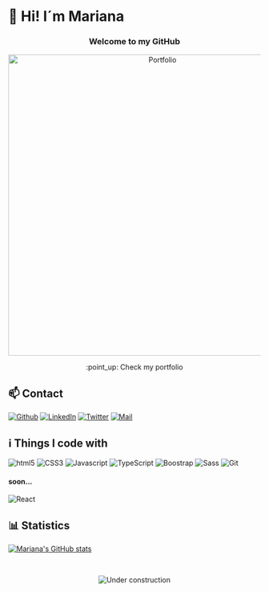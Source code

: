 # 👋 Hi! I´m Mariana
<div align="center">
  
### Welcome to my GitHub
  
  </div>

<div align="center">
  
  <a href="https://marianadeleau.github.io/ada-8va-portafolio/" target="_blank"><img alt="Portfolio" src="https://user-images.githubusercontent.com/80056016/132052114-b594976c-af18-47e8-a136-ab292b801ca6.png" width="600"/></a>
  <p align="center">
   :point_up: Check my portfolio
  </p>
  
</div>

## 📫 Contact

<p>
 <a href="https://github.com/MarianaDeleau" target="_blank"><img alt="Github" src="https://img.shields.io/badge/GitHub-%2312100E.svg?&style=for-the-badge&logo=Github&logoColor=white" /></a>
 <a href="https://www.linkedin.com/in/mariana-deleau" target="_blank"><img alt="LinkedIn" src="https://img.shields.io/badge/linkedin-%230077B5.svg?&style=for-the-badge&logo=linkedin&logoColor=white" /></a>
 <a href="https://twitter.com/DeleauMariana" target="_blank"><img alt="Twitter" src="https://img.shields.io/badge/twitter-%231DA1F2.svg?&style=for-the-badge&logo=twitter&logoColor=white" /></a>
  <a href="mailto:marianadeleau@gmail.com" target="_blank"><img alt="Mail" src="https://img.shields.io/badge/gmail-D14836?&style=for-the-badge&logo=gmail&logoColor=white" /></a>
</p>


## ℹ Things I code with

<p>
  <img alt="html5" src="https://img.shields.io/badge/-HTML5-E34F26?style=flat-square&logo=html5&logoColor=white" />
  <img alt="CSS3" src="https://img.shields.io/badge/-CSS3-006DB7?style=flat-square&logo=css3&logoColor=white" />
  <img alt="Javascript" src="https://img.shields.io/badge/-Javascript-EFD81D?style=flat-square&logo=javascript&logoColor=white" />
  <img alt="TypeScript" src="https://img.shields.io/badge/-TypeScript-007ACC?style=flat-square&logo=typescript&logoColor=white" />
  <img alt="Boostrap" src="https://img.shields.io/badge/-Bootstrap-7A11F0?style=flat-square&logo=bootstrap&logoColor=white" />
  <img alt="Sass" src="https://img.shields.io/badge/-Sass-CC6699?style=flat-square&logo=sass&logoColor=white" />
  <img alt="Git" src="https://img.shields.io/badge/-Git-F05032?style=flat-square&logo=git&logoColor=white" />
  
</p>
 
 #### soon...
 <p>
  <img alt="React" src="https://img.shields.io/badge/-React-45b8d8?style=flat-square&logo=react&logoColor=white" />
 <p>
    
<!--<p align="left">
<img src="https://raw.githubusercontent.com/devicons/devicon/master/icons/html5/html5-original-wordmark.svg" alt="html5" width="30" height="30"/> 
<img src="https://raw.githubusercontent.com/devicons/devicon/master/icons/css3/css3-original.svg" alt="css" width="30" height="30"/>
<img src="https://raw.githubusercontent.com/devicons/devicon/master/icons/javascript/javascript-original.svg" alt="javascript" width="30" height="30"/> 
<img src="https://raw.githubusercontent.com/devicons/devicon/master/icons/typescript/typescript-original.svg" alt="typescript" width="30" height="30"/> 
<img src="https://raw.githubusercontent.com/devicons/devicon/master/icons/sass/sass-original.svg" alt="sass" width="30" height="30"/>
<img src="https://raw.githubusercontent.com/devicons/devicon/master/icons/git/git-original.svg" alt="git" width="30" height="30"/>
</p>
  
#### soon...
  
<p align="left">
  <img src="https://raw.githubusercontent.com/devicons/devicon/master/icons/react/react-original-wordmark.svg" alt="react" width="30" height="30"/>  
</p>-->


 ## 📊 Statistics
[![Mariana's GitHub stats](https://github-readme-stats.vercel.app/api?username=MarianaDeleau)](https://github.com/anuraghazra/github-readme-stats)

   <br>
   
<div align="center">
  
![Under construction](https://user-images.githubusercontent.com/282759/84681715-8c7cb580-af02-11ea-85a4-05d069c72121.gif)
  
</div>


<!--
**MarianaDeleau/MarianaDeleau** is a ✨ _special_ ✨ repository because its `README.md` (this file) appears on your GitHub profile.

Here are some ideas to get you started:

- 🔭 I’m currently working on ...
- 🌱 I’m currently learning ...
- 👯 I’m looking to collaborate on ...
- 🤔 I’m looking for help with ...
- 💬 Ask me about ...
- 📫 How to reach me: ...
- 😄 Pronouns: ...
- ⚡ Fun fact: ...
-->
